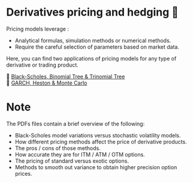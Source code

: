 # Derivatives pricing and hedging 🧐

Pricing models leverage :

* Analytical formulas, simulation methods or numerical methods.
* Require the careful selection of parameters based on market data.
  
Here, you can find two applications of pricing models for any type of derivative or trading product. 

📄 [Black-Scholes, Binomial Tree & Trinomial Tree](options_pricing.pdf) \
📄 [GARCH, Heston & Monte Carlo](stochastic_volatility_models.pdf)

# Note

The PDFs files contain a brief overview of the following: 
* Black-Scholes model variations versus stochastic volatility models.
* How different pricing methods affect the price of derivative products.
* The pros / cons of those methods.
* How accurate they are for ITM / ATM / OTM options.
* The pricing of standard versus exotic options.
* Methods to smooth out variance to obtain higher precision option prices.

